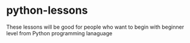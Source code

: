 # python-lessons
These lessons will be good for people who want to begin with beginner level from Python programming lanaguage
